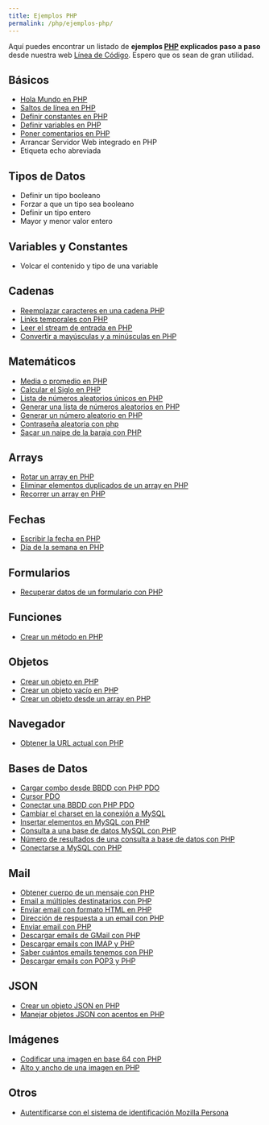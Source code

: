 ```yaml
---
title: Ejemplos PHP
permalink: /php/ejemplos-php/
---
```


Aquí puedes encontrar un listado de **ejemplos [PHP][PHP] explicados paso a paso** desde nuestra web [Línea de Código][LDC]. Espero que os sean de gran utilidad.

## Básicos
* [Hola Mundo en PHP](http://lineadecodigo.com/php/hola-mundo-en-php/)
* [Saltos de línea en PHP](http://lineadecodigo.com/php/saltos-de-linea-en-php/)
* [Definir constantes en PHP](http://lineadecodigo.com/php/definir-constantes-en-php/)
* [Definir variables en PHP](http://lineadecodigo.com/php/definir-variables-en-php/)
* [Poner comentarios en PHP](http://lineadecodigo.com/php/poner-comentarios-en-php/)
* Arrancar Servidor Web integrado en PHP
* Etiqueta echo abreviada

## Tipos de Datos
* Definir un tipo booleano
* Forzar a que un tipo sea booleano
* Definir un tipo entero
* Mayor y menor valor entero

## Variables y Constantes
* Volcar el contenido y tipo de una variable

## Cadenas
* [Reemplazar caracteres en una cadena PHP](http://lineadecodigo.com/php/reemplazar-caracteres-en-una-cadena-php/)
* [Links temporales con PHP](http://lineadecodigo.com/php/links-temporales-php/)
* [Leer el stream de entrada en PHP](http://lineadecodigo.com/php/leer-el-stream-de-entrada-en-php/)
* [Convertir a mayúsculas y a minúsculas en PHP](http://lineadecodigo.com/php/convertir-a-mayusculas-y-a-minusculas-en-php/)

## Matemáticos
* [Media o promedio en PHP](http://lineadecodigo.com/php/media-promedio-php/)
* [Calcular el Siglo en PHP](http://lineadecodigo.com/php/calcular-el-siglo-en-php/)
* [Lista de números aleatorios únicos en PHP](http://lineadecodigo.com/php/lista-de-numeros-aleatorios-unicos-en-php/)
* [Generar una lista de números aleatorios en PHP](http://lineadecodigo.com/php/generar-una-lista-de-numeros-aleatorios-en-php/)
* [Generar un número aleatorio en PHP](http://lineadecodigo.com/php/generar-un-numero-aleatorio-en-php/)
* [Contraseña aleatoria con php](http://lineadecodigo.com/php/contrasena-aleatoria-con-php/)
* [Sacar un naipe de la baraja con PHP](http://lineadecodigo.com/php/sacar-un-naipe-de-la-baraja-con-php/)

## Arrays
* [Rotar un array en PHP](http://lineadecodigo.com/php/rotar-un-array-en-php/)
* [Eliminar elementos duplicados de un array en PHP](http://lineadecodigo.com/php/eliminar-elementos-duplicados-de-un-array-en-php/)
* [Recorrer un array en PHP](http://lineadecodigo.com/php/recorrer-un-array-en-php/)

## Fechas
* [Escribir la fecha en PHP](http://lineadecodigo.com/php/escribir-la-fecha-en-php/)
* [Día de la semana en PHP](http://lineadecodigo.com/php/dia-de-la-semana-en-php/)

## Formularios
* [Recuperar datos de un formulario con PHP](http://lineadecodigo.com/php/recuperar-datos-de-un-formulario-con-php/)

## Funciones
* [Crear un método en PHP](http://lineadecodigo.com/php/crear-un-metodo-en-php/)

## Objetos
* [Crear un objeto en PHP](http://lineadecodigo.com/php/crear-un-objeto-en-php/)
* [Crear un objeto vacío en PHP](http://lineadecodigo.com/php/crear-un-objeto-vacio-en-php/)
* [Crear un objeto desde un array en PHP](http://lineadecodigo.com/php/crear-un-objeto-desde-un-array-en-php/)

## Navegador
* [Obtener la URL actual con PHP](http://lineadecodigo.com/php/obtener-la-url-actual-con-php/)

## Bases de Datos
* [Cargar combo desde BBDD con PHP PDO](http://lineadecodigo.com/php/cargar-combo-desde-bbdd-php-pdo/)
* [Cursor PDO](http://lineadecodigo.com/php/cursor-pdo/)
* [Conectar una BBDD con PHP PDO](http://lineadecodigo.com/php/conectar-bbdd-php-pdo/)
* [Cambiar el charset en la conexión a MySQL](http://lineadecodigo.com/php/cambiar-el-charset-en-la-conexion-a-mysql/)
* [Insertar elementos en MySQL con PHP](http://lineadecodigo.com/php/insertar-elementos-en-mysql-con-php/)
* [Consulta a una base de datos MySQL con PHP](http://lineadecodigo.com/php/consulta-a-una-base-de-datos-mysql-con-php/)
* [Número de resultados de una consulta a base de datos con PHP](http://lineadecodigo.com/php/numero-de-resultados-de-una-consulta-a-base-de-datos-con-php/)
* [Conectarse a MySQL con PHP](http://lineadecodigo.com/php/conectarse-a-mysql-con-php/)

## Mail
* [Obtener cuerpo de un mensaje con PHP](http://lineadecodigo.com/php/obtener-cuerpo-mensaje-php/)
* [Email a múltiples destinatarios con PHP](http://lineadecodigo.com/php/email-multiples-destinatarios-php/)
* [Enviar email con formato HTML en PHP](http://lineadecodigo.com/php/enviar-email-con-formato-html-en-php/)
* [Dirección de respuesta a un email con PHP](http://lineadecodigo.com/php/direccion-de-respuesta-a-un-email-con-php/)
* [Enviar email con PHP](http://lineadecodigo.com/php/enviar-email-con-php/)
* [Descargar emails de GMail con PHP](http://lineadecodigo.com/php/descargar-emails-de-gmail-con-php/)
* [Descargar emails con IMAP y PHP](http://lineadecodigo.com/php/descargar-emails-con-imap-y-php/)
* [Saber cuántos emails tenemos con PHP](http://lineadecodigo.com/php/saber-cuantos-emails-tenemos-con-php/)
* [Descargar emails con POP3 y PHP](http://lineadecodigo.com/php/descargar-emails-con-pop3-y-php/)

## JSON
* [Crear un objeto JSON en PHP](http://lineadecodigo.com/php/crear-un-objeto-json-en-php/)
* [Manejar objetos JSON con acentos en PHP](http://lineadecodigo.com/php/manejar-objetos-json-con-acentos-en-php/)

## Imágenes
* [Codificar una imagen en base 64 con PHP](http://lineadecodigo.com/php/codificar-una-imagen-en-base-64-con-php/)
* [Alto y ancho de una imagen en PHP](http://lineadecodigo.com/php/alto-y-ancho-de-una-imagen-en-php/)

## Otros
* [Autentificarse con el sistema de identificación Mozilla Persona](http://lineadecodigo.com/php/autentificarse-con-el-sistema-de-identificacion-mozilla-persona/)

[LDC]: http://lineadecodigo.com
[PHP]: {{site.baseurl}}/php/